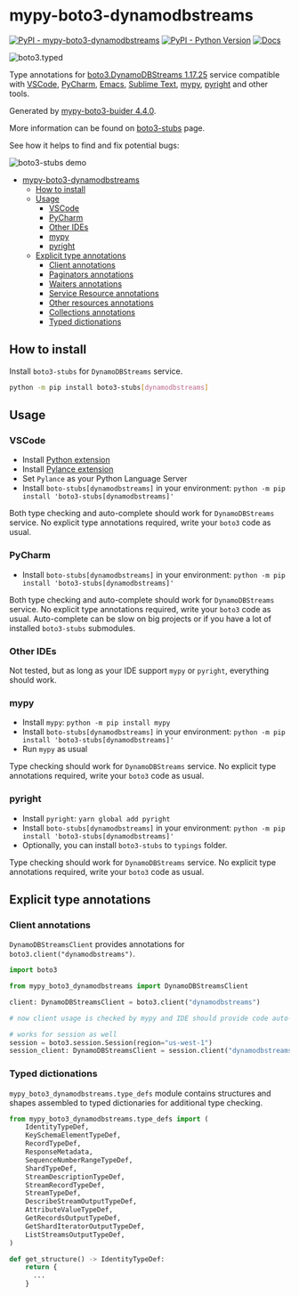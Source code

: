 # mypy-boto3-dynamodbstreams

[![PyPI - mypy-boto3-dynamodbstreams](https://img.shields.io/pypi/v/mypy-boto3-dynamodbstreams.svg?color=blue)](https://pypi.org/project/mypy-boto3-dynamodbstreams)
[![PyPI - Python Version](https://img.shields.io/pypi/pyversions/mypy-boto3-dynamodbstreams.svg?color=blue)](https://pypi.org/project/mypy-boto3-dynamodbstreams)
[![Docs](https://img.shields.io/readthedocs/mypy-boto3-builder.svg?color=blue)](https://mypy-boto3-builder.readthedocs.io/)

![boto3.typed](https://github.com/vemel/mypy_boto3_builder/raw/master/logo.png)

Type annotations for
[boto3.DynamoDBStreams 1.17.25](https://boto3.amazonaws.com/v1/documentation/api/1.17.25/reference/services/dynamodbstreams.html#DynamoDBStreams) service
compatible with
[VSCode](https://code.visualstudio.com/),
[PyCharm](https://www.jetbrains.com/pycharm/),
[Emacs](https://www.gnu.org/software/emacs/),
[Sublime Text](https://www.sublimetext.com/),
[mypy](https://github.com/python/mypy),
[pyright](https://github.com/microsoft/pyright)
and other tools.

Generated by [mypy-boto3-buider 4.4.0](https://github.com/vemel/mypy_boto3_builder).

More information can be found on [boto3-stubs](https://pypi.org/project/boto3-stubs/) page.

See how it helps to find and fix potential bugs:

![boto3-stubs demo](https://github.com/vemel/mypy_boto3_builder/raw/master/demo.gif)

- [mypy-boto3-dynamodbstreams](#mypy-boto3-dynamodbstreams)
  - [How to install](#how-to-install)
  - [Usage](#usage)
    - [VSCode](#vscode)
    - [PyCharm](#pycharm)
    - [Other IDEs](#other-ides)
    - [mypy](#mypy)
    - [pyright](#pyright)
  - [Explicit type annotations](#explicit-type-annotations)
    - [Client annotations](#client-annotations)
    - [Paginators annotations](#paginators-annotations)
    - [Waiters annotations](#waiters-annotations)
    - [Service Resource annotations](#service-resource-annotations)
    - [Other resources annotations](#other-resources-annotations)
    - [Collections annotations](#collections-annotations)
    - [Typed dictionations](#typed-dictionations)

## How to install

Install `boto3-stubs` for `DynamoDBStreams` service.

```bash
python -m pip install boto3-stubs[dynamodbstreams]
```

## Usage

### VSCode

- Install [Python extension](https://marketplace.visualstudio.com/items?itemName=ms-python.python)
- Install [Pylance extension](https://marketplace.visualstudio.com/items?itemName=ms-python.vscode-pylance)
- Set `Pylance` as your Python Language Server
- Install `boto-stubs[dynamodbstreams]` in your environment: `python -m pip install 'boto3-stubs[dynamodbstreams]'`

Both type checking and auto-complete should work for `DynamoDBStreams` service.
No explicit type annotations required, write your `boto3` code as usual.

### PyCharm

- Install `boto-stubs[dynamodbstreams]` in your environment: `python -m pip install 'boto3-stubs[dynamodbstreams]'`

Both type checking and auto-complete should work for `DynamoDBStreams` service.
No explicit type annotations required, write your `boto3` code as usual.
Auto-complete can be slow on big projects or if you have a lot of installed `boto3-stubs` submodules.

### Other IDEs

Not tested, but as long as your IDE support `mypy` or `pyright`, everything should work.

### mypy

- Install `mypy`: `python -m pip install mypy`
- Install `boto-stubs[dynamodbstreams]` in your environment: `python -m pip install 'boto3-stubs[dynamodbstreams]'`
- Run `mypy` as usual

Type checking should work for `DynamoDBStreams` service.
No explicit type annotations required, write your `boto3` code as usual.

### pyright

- Install `pyright`: `yarn global add pyright`
- Install `boto-stubs[dynamodbstreams]` in your environment: `python -m pip install 'boto3-stubs[dynamodbstreams]'`
- Optionally, you can install `boto3-stubs` to `typings` folder.

Type checking should work for `DynamoDBStreams` service.
No explicit type annotations required, write your `boto3` code as usual.

## Explicit type annotations

### Client annotations

`DynamoDBStreamsClient` provides annotations for `boto3.client("dynamodbstreams")`.

```python
import boto3

from mypy_boto3_dynamodbstreams import DynamoDBStreamsClient

client: DynamoDBStreamsClient = boto3.client("dynamodbstreams")

# now client usage is checked by mypy and IDE should provide code auto-complete

# works for session as well
session = boto3.session.Session(region="us-west-1")
session_client: DynamoDBStreamsClient = session.client("dynamodbstreams")
```








### Typed dictionations

`mypy_boto3_dynamodbstreams.type_defs` module contains structures and shapes assembled
to typed dictionaries for additional type checking.

```python
from mypy_boto3_dynamodbstreams.type_defs import (
    IdentityTypeDef,
    KeySchemaElementTypeDef,
    RecordTypeDef,
    ResponseMetadata,
    SequenceNumberRangeTypeDef,
    ShardTypeDef,
    StreamDescriptionTypeDef,
    StreamRecordTypeDef,
    StreamTypeDef,
    DescribeStreamOutputTypeDef,
    AttributeValueTypeDef,
    GetRecordsOutputTypeDef,
    GetShardIteratorOutputTypeDef,
    ListStreamsOutputTypeDef,
)

def get_structure() -> IdentityTypeDef:
    return {
      ...
    }
```
